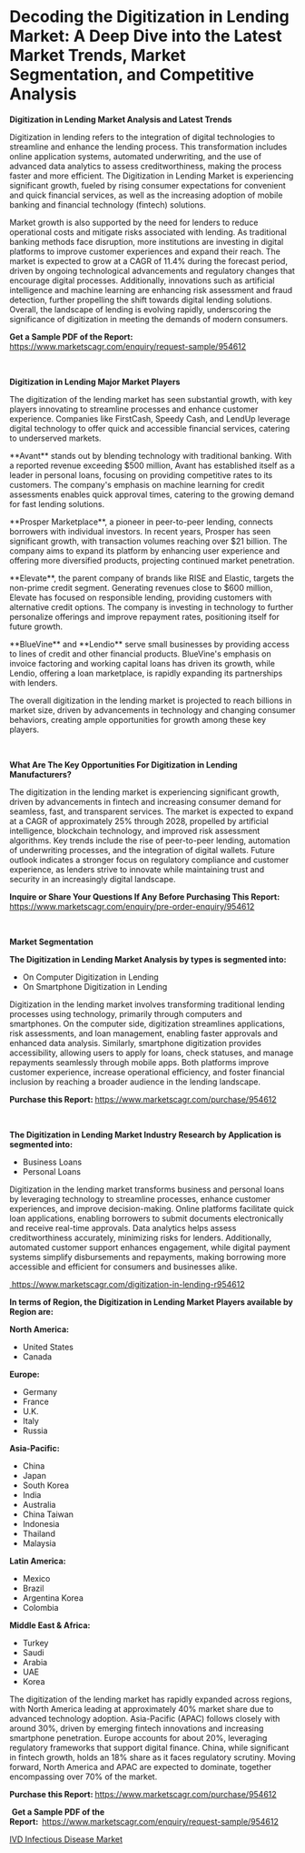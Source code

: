 <p><h1>Decoding the Digitization in Lending Market: A Deep Dive into the Latest Market Trends, Market Segmentation, and Competitive Analysis</h1></p><p><strong>Digitization in Lending Market Analysis and Latest Trends</strong></p>
<p><p>Digitization in lending refers to the integration of digital technologies to streamline and enhance the lending process. This transformation includes online application systems, automated underwriting, and the use of advanced data analytics to assess creditworthiness, making the process faster and more efficient. The Digitization in Lending Market is experiencing significant growth, fueled by rising consumer expectations for convenient and quick financial services, as well as the increasing adoption of mobile banking and financial technology (fintech) solutions.</p><p>Market growth is also supported by the need for lenders to reduce operational costs and mitigate risks associated with lending. As traditional banking methods face disruption, more institutions are investing in digital platforms to improve customer experiences and expand their reach. The market is expected to grow at a CAGR of 11.4% during the forecast period, driven by ongoing technological advancements and regulatory changes that encourage digital processes. Additionally, innovations such as artificial intelligence and machine learning are enhancing risk assessment and fraud detection, further propelling the shift towards digital lending solutions. Overall, the landscape of lending is evolving rapidly, underscoring the significance of digitization in meeting the demands of modern consumers.</p></p>
<p><strong>Get a Sample PDF of the Report:&nbsp;</strong> <a href="https://www.marketscagr.com/enquiry/request-sample/954612?utm_campaign=3127&utm_medium=2&utm_source=Github&utm_content=ia&utm_term=07032025&utm_id=digitization-in-lending">https://www.marketscagr.com/enquiry/request-sample/954612</a></p>
<p>&nbsp;</p>
<p><strong>Digitization in Lending Major Market Players</strong></p>
<p><p>The digitization of the lending market has seen substantial growth, with key players innovating to streamline processes and enhance customer experience. Companies like FirstCash, Speedy Cash, and LendUp leverage digital technology to offer quick and accessible financial services, catering to underserved markets.</p><p>**Avant** stands out by blending technology with traditional banking. With a reported revenue exceeding $500 million, Avant has established itself as a leader in personal loans, focusing on providing competitive rates to its customers. The company's emphasis on machine learning for credit assessments enables quick approval times, catering to the growing demand for fast lending solutions.</p><p>**Prosper Marketplace**, a pioneer in peer-to-peer lending, connects borrowers with individual investors. In recent years, Prosper has seen significant growth, with transaction volumes reaching over $21 billion. The company aims to expand its platform by enhancing user experience and offering more diversified products, projecting continued market penetration.</p><p>**Elevate**, the parent company of brands like RISE and Elastic, targets the non-prime credit segment. Generating revenues close to $600 million, Elevate has focused on responsible lending, providing customers with alternative credit options. The company is investing in technology to further personalize offerings and improve repayment rates, positioning itself for future growth.</p><p>**BlueVine** and **Lendio** serve small businesses by providing access to lines of credit and other financial products. BlueVine's emphasis on invoice factoring and working capital loans has driven its growth, while Lendio, offering a loan marketplace, is rapidly expanding its partnerships with lenders.</p><p>The overall digitization in the lending market is projected to reach billions in market size, driven by advancements in technology and changing consumer behaviors, creating ample opportunities for growth among these key players.</p></p>
<p>&nbsp;</p>
<p><strong>What Are The Key Opportunities For Digitization in Lending Manufacturers?</strong></p>
<p><p>The digitization in the lending market is experiencing significant growth, driven by advancements in fintech and increasing consumer demand for seamless, fast, and transparent services. The market is expected to expand at a CAGR of approximately 25% through 2028, propelled by artificial intelligence, blockchain technology, and improved risk assessment algorithms. Key trends include the rise of peer-to-peer lending, automation of underwriting processes, and the integration of digital wallets. Future outlook indicates a stronger focus on regulatory compliance and customer experience, as lenders strive to innovate while maintaining trust and security in an increasingly digital landscape.</p></p>
<p><strong>Inquire or Share Your Questions If Any Before Purchasing This Report:</strong> <a href="https://www.marketscagr.com/enquiry/pre-order-enquiry/954612?utm_campaign=3127&utm_medium=2&utm_source=Github&utm_content=ia&utm_term=07032025&utm_id=digitization-in-lending">https://www.marketscagr.com/enquiry/pre-order-enquiry/954612</a></p>
<p>&nbsp;</p>
<p><strong>Market Segmentation</strong></p>
<p><strong>The Digitization in Lending Market Analysis by types is segmented into:</strong></p>
<p><ul><li>On Computer Digitization in Lending</li><li>On Smartphone Digitization in Lending</li></ul></p>
<p><p>Digitization in the lending market involves transforming traditional lending processes using technology, primarily through computers and smartphones. On the computer side, digitization streamlines applications, risk assessments, and loan management, enabling faster approvals and enhanced data analysis. Similarly, smartphone digitization provides accessibility, allowing users to apply for loans, check statuses, and manage repayments seamlessly through mobile apps. Both platforms improve customer experience, increase operational efficiency, and foster financial inclusion by reaching a broader audience in the lending landscape.</p></p>
<p><strong>Purchase this Report:&nbsp;</strong><a href="https://www.marketscagr.com/purchase/954612?utm_campaign=3127&utm_medium=2&utm_source=Github&utm_content=ia&utm_term=07032025&utm_id=digitization-in-lending">https://www.marketscagr.com/purchase/954612</a></p>
<p>&nbsp;</p>
<p><strong>The Digitization in Lending Market Industry Research by Application is segmented into:</strong></p>
<p><ul><li>Business Loans</li><li>Personal Loans</li></ul></p>
<p><p>Digitization in the lending market transforms business and personal loans by leveraging technology to streamline processes, enhance customer experiences, and improve decision-making. Online platforms facilitate quick loan applications, enabling borrowers to submit documents electronically and receive real-time approvals. Data analytics helps assess creditworthiness accurately, minimizing risks for lenders. Additionally, automated customer support enhances engagement, while digital payment systems simplify disbursements and repayments, making borrowing more accessible and efficient for consumers and businesses alike.</p></p>
<p><a href="https://www.marketscagr.com/digitization-in-lending-r954612?utm_campaign=3127&utm_medium=2&utm_source=Github&utm_content=ia&utm_term=07032025&utm_id=digitization-in-lending">&nbsp;https://www.marketscagr.com/digitization-in-lending-r954612</a></p>
<p><strong>In terms of Region, the Digitization in Lending Market Players available by Region are:</strong></p>
<p>
    <p> <strong> North America: </strong>
        <ul>
            <li>United States</li>
            <li>Canada</li>
        </ul>
        </p> 
    <p> <strong> Europe: </strong>
        <ul>
            <li>Germany</li>
            <li>France</li>
            <li>U.K.</li>
            <li>Italy</li>
            <li>Russia</li>
        </ul>
        </p> 
    <p> <strong> Asia-Pacific: </strong>
        <ul>
            <li>China</li>
            <li>Japan</li>
            <li>South Korea</li>
            <li>India</li>
            <li>Australia</li>
            <li>China Taiwan</li>
            <li>Indonesia</li>
            <li>Thailand</li>
            <li>Malaysia</li>
        </ul>
        </p> 
    <p> <strong> Latin America: </strong>
        <ul>
            <li>Mexico</li>
            <li>Brazil</li>
            <li>Argentina Korea</li>
            <li>Colombia</li>
        </ul>
        </p> 
    <p> <strong> Middle East & Africa: </strong>
        <ul>
            <li>Turkey</li>
            <li>Saudi</li>
            <li>Arabia</li>
            <li>UAE</li>
            <li>Korea</li>
        </ul>
    </p>
    </p>
<p><p>The digitization of the lending market has rapidly expanded across regions, with North America leading at approximately 40% market share due to advanced technology adoption. Asia-Pacific (APAC) follows closely with around 30%, driven by emerging fintech innovations and increasing smartphone penetration. Europe accounts for about 20%, leveraging regulatory frameworks that support digital finance. China, while significant in fintech growth, holds an 18% share as it faces regulatory scrutiny. Moving forward, North America and APAC are expected to dominate, together encompassing over 70% of the market.</p></p>
<p><strong>Purchase this Report: </strong><a href="https://www.marketscagr.com/purchase/954612?utm_campaign=3127&utm_medium=2&utm_source=Github&utm_content=ia&utm_term=07032025&utm_id=digitization-in-lending">https://www.marketscagr.com/purchase/954612</a></p>
<p>&nbsp;<strong>Get a Sample PDF of the Report:&nbsp;&nbsp;</strong><a href="https://www.marketscagr.com/enquiry/request-sample/954612?utm_campaign=3127&utm_medium=2&utm_source=Github&utm_content=ia&utm_term=07032025&utm_id=digitization-in-lending">https://www.marketscagr.com/enquiry/request-sample/954612</a></p>
<p><strong></strong></p>
<p><p><a href="https://github.com/geyangvayora/Market-Research-Report-List-1/blob/main/ivd-infectious-disease-market.md?utm_campaign=3127&utm_medium=2&utm_source=Github&utm_content=ia&utm_term=07032025&utm_id=digitization-in-lending">IVD Infectious Disease Market</a></p></p>